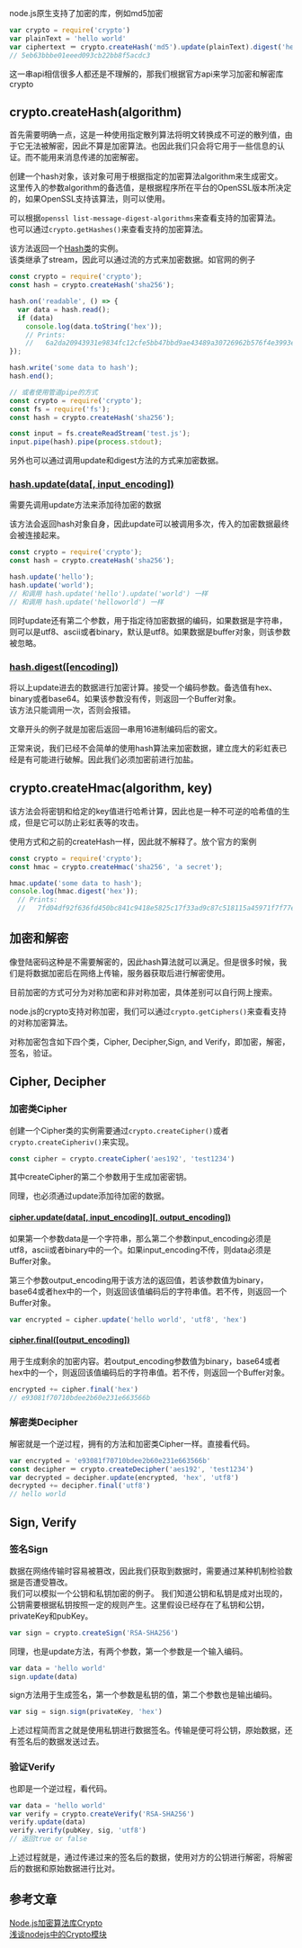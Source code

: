 node.js原生支持了加密的库，例如md5加密
```javascript
var crypto = require('crypto')
var plainText = 'hello world'
var ciphertext ＝ crypto.createHash('md5').update(plainText).digest('hex')
// 5eb63bbbe01eeed093cb22bb8f5acdc3
```

这一串api相信很多人都还是不理解的，那我们根据官方api来学习加密和解密库crypto

## crypto.createHash(algorithm)
首先需要明确一点，这是一种使用指定散列算法将明文转换成不可逆的散列值，由于它无法被解密，因此不算是加密算法。也因此我们只会将它用于一些信息的认证。而不能用来消息传递的加密解密。

创建一个hash对象，该对象可用于根据指定的加密算法algorithm来生成密文。  
这里传入的参数algorithm的备选值，是根据程序所在平台的OpenSSL版本所决定的，如果OpenSSL支持该算法，则可以使用。

可以根据`openssl list-message-digest-algorithms`来查看支持的加密算法。  
也可以通过`crypto.getHashes()`来查看支持的加密算法。

该方法返回一个[Hash类](https://nodejs.org/dist/latest-v6.x/docs/api/crypto.html#crypto_class_hash)的实例。   
该类继承了stream，因此可以通过流的方式来加密数据。如官网的例子
```javascript
const crypto = require('crypto');
const hash = crypto.createHash('sha256');

hash.on('readable', () => {
  var data = hash.read();
  if (data)
    console.log(data.toString('hex'));
    // Prints:
    //   6a2da20943931e9834fc12cfe5bb47bbd9ae43489a30726962b576f4e3993e50
});

hash.write('some data to hash');
hash.end();

// 或者使用管道pipe的方式
const crypto = require('crypto');
const fs = require('fs');
const hash = crypto.createHash('sha256');

const input = fs.createReadStream('test.js');
input.pipe(hash).pipe(process.stdout);
```

另外也可以通过调用update和digest方法的方式来加密数据。

### [hash.update(data[, input_encoding])](https://nodejs.org/dist/latest-v6.x/docs/api/crypto.html#crypto_hash_update_data_input_encoding)
需要先调用update方法来添加待加密的数据

该方法会返回hash对象自身，因此update可以被调用多次，传入的加密数据最终会被连接起来。
```javascript
const crypto = require('crypto');
const hash = crypto.createHash('sha256');

hash.update('hello');
hash.update('world');
// 和调用 hash.update('hello').update('world') 一样
// 和调用 hash.update('helloworld') 一样
```
同时update还有第二个参数，用于指定待加密数据的编码，如果数据是字符串，则可以是utf8、ascii或者binary，默认是utf8。如果数据是buffer对象，则该参数被忽略。

### [hash.digest([encoding])](https://nodejs.org/dist/latest-v6.x/docs/api/crypto.html#crypto_hash_digest_encoding)
将以上update进去的数据进行加密计算。接受一个编码参数。备选值有hex、binary或者base64。如果该参数没有传，则返回一个Buffer对象。  
该方法只能调用一次，否则会报错。

文章开头的例子就是加密后返回一串用16进制编码后的密文。

正常来说，我们已经不会简单的使用hash算法来加密数据，建立庞大的彩虹表已经是有可能进行破解。因此我们必须加密前进行加盐。

## crypto.createHmac(algorithm, key)
该方法会将密钥和给定的key值进行哈希计算，因此也是一种不可逆的哈希值的生成，但是它可以防止彩虹表等的攻击。

使用方式和之前的createHash一样，因此就不解释了。放个官方的案例
```javascript
const crypto = require('crypto');
const hmac = crypto.createHmac('sha256', 'a secret');

hmac.update('some data to hash');
console.log(hmac.digest('hex'));
  // Prints:
  //   7fd04df92f636fd450bc841c9418e5825c17f33ad9c87c518115a45971f7f77e
```

## 加密和解密
像登陆密码这种是不需要解密的，因此hash算法就可以满足。但是很多时候，我们是将数据加密后在网络上传输，服务器获取后进行解密使用。

目前加密的方式可分为对称加密和非对称加密，具体差别可以自行网上搜索。

node.js的crypto支持对称加密，我们可以通过`crypto.getCiphers()`来查看支持的对称加密算法。

对称加密包含如下四个类，Cipher, Decipher,Sign, and Verify，即加密，解密，签名，验证。

## Cipher, Decipher
### 加密类Cipher
创建一个Cipher类的实例需要通过`crypto.createCipher()`或者`crypto.createCipheriv()`来实现。
```javascript
const cipher = crypto.createCipher('aes192', 'test1234')
```
其中createCipher的第二个参数用于生成加密密钥。

同理，也必须通过update添加待加密的数据。
#### [cipher.update(data[, input_encoding][, output_encoding])](https://nodejs.org/dist/latest-v6.x/docs/api/crypto.html#crypto_cipher_update_data_input_encoding_output_encoding)
如果第一个参数data是一个字符串，那么第二个参数input_encoding必须是utf8，ascii或者binary中的一个。如果input_encoding不传，则data必须是Buffer对象。

第三个参数output_encoding用于该方法的返回值，若该参数值为binary，base64或者hex中的一个，则返回该值编码后的字符串值。若不传，则返回一个Buffer对象。
```javascript
var encrypted = cipher.update('hello world', 'utf8', 'hex')
```

#### [cipher.final([output_encoding])](https://nodejs.org/dist/latest-v6.x/docs/api/crypto.html#crypto_cipher_final_output_encoding)
用于生成剩余的加密内容。若output_encoding参数值为binary，base64或者hex中的一个，则返回该值编码后的字符串值。若不传，则返回一个Buffer对象。
```javascript
encrypted += cipher.final('hex')
// e93081f70710bdee2b60e231e663566b
```

### 解密类Decipher
解密就是一个逆过程，拥有的方法和加密类Cipher一样。直接看代码。
```javascript
var encrypted = 'e93081f70710bdee2b60e231e663566b'
const decipher ＝ crypto.createDecipher('aes192', 'test1234')
var decrypted = decipher.update(encrypted, 'hex', 'utf8')
decrypted += decipher.final('utf8')
// hello world
```

## Sign, Verify
### 签名Sign
数据在网络传输时容易被篡改，因此我们获取到数据时，需要通过某种机制检验数据是否遭受篡改。  
我们可以模拟一个公钥和私钥加密的例子。
我们知道公钥和私钥是成对出现的，公钥需要根据私钥按照一定的规则产生。这里假设已经存在了私钥和公钥，privateKey和pubKey。
```javascript
var sign = crypto.createSign('RSA-SHA256')
```
同理，也是update方法，有两个参数，第一个参数是一个输入编码。
```javascript
var data = 'hello world'
sign.update(data)
```
sign方法用于生成签名，第一个参数是私钥的值，第二个参数也是输出编码。
```javascript
var sig = sign.sign(privateKey, 'hex')
```
上述过程简而言之就是使用私钥进行数据签名。传输是便可将公钥，原始数据，还有签名后的数据发送过去。

### 验证Verify
也即是一个逆过程，看代码。
```javascript
var data = 'hello world'
var verify = crypto.createVerify('RSA-SHA256')
verify.update(data)
verify.verify(pubKey, sig, 'utf8')
// 返回true or false
```
上述过程就是，通过传递过来的签名后的数据，使用对方的公钥进行解密，将解密后的数据和原始数据进行比对。

## 参考文章
[Node.js加密算法库Crypto](http://blog.fens.me/nodejs-crypto/)  
[浅谈nodejs中的Crypto模块](https://cnodejs.org/topic/504061d7fef591855112bab5)
